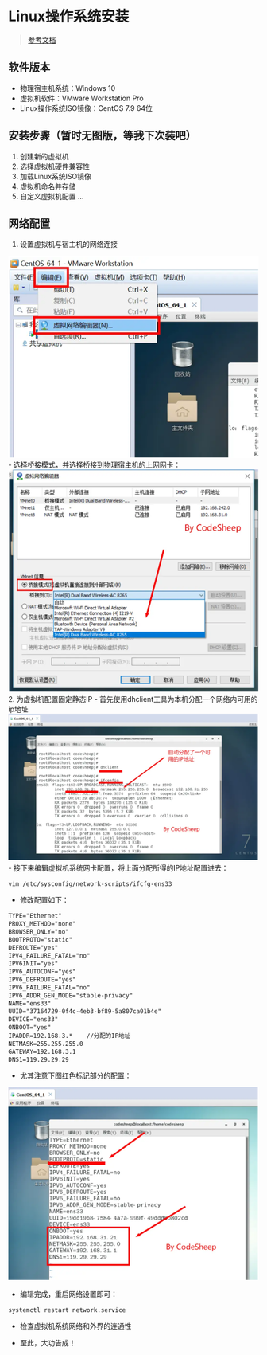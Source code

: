 # Linux操作系统安装

> [参考文档](https://www.bilibili.com/read/cv5884033?spm_id_from=333.999.0.0)

## 软件版本

- 物理宿主机系统：Windows 10
- 虚拟机软件：VMware Workstation Pro
- Linux操作系统ISO镜像：CentOS 7.9 64位

## 安装步骤（暂时无图版，等我下次装吧）

1. 创建新的虚拟机
2. 选择虚拟机硬件兼容性
3. 加载Linux系统ISO镜像
4. 虚拟机命名并存储
5. 自定义虚拟机配置
...

## 网络配置

1. 设置虚拟机与宿主机的网络连接
<img src="./images/linux_net1.png" />
- 选择桥接模式，并选择桥接到物理宿主机的上网网卡：
<img src="./images/linux_net2.png" />
2. 为虚拟机配置固定静态IP
- 首先使用dhclient工具为本机分配一个网络内可用的ip地址
<img src="./images/linux_net3.png" />
- 接下来编辑虚拟机系统网卡配置，将上面分配所得的IP地址配置进去：

```
vim /etc/sysconfig/network-scripts/ifcfg-ens33
```

- 修改配置如下：

```
TYPE="Ethernet"
PROXY_METHOD="none"
BROWSER_ONLY="no"
BOOTPROTO="static"
DEFROUTE="yes"
IPV4_FAILURE_FATAL="no"
IPV6INIT="yes"
IPV6_AUTOCONF="yes"
IPV6_DEFROUTE="yes"
IPV6_FAILURE_FATAL="no"
IPV6_ADDR_GEN_MODE="stable-privacy"
NAME="ens33"
UUID="37164729-0f4c-4eb3-bf89-5a807ca01b4e"
DEVICE="ens33"
ONBOOT="yes"
IPADDR=192.168.3.*    //分配的IP地址
NETMASK=255.255.255.0
GATEWAY=192.168.3.1
DNS1=119.29.29.29
```

- 尤其注意下图红色标记部分的配置：
<img src="./images/linux_net4.png" />

- 编辑完成，重启网络设置即可：
```
systemctl restart network.service
```

- 检查虚拟机系统网络和外界的连通性

- 至此，大功告成！

